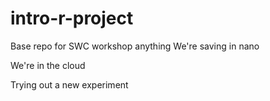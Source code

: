 # intro-r-project
Base repo for SWC workshop
anything 
We're saving in nano

We're in the cloud



Trying out a new experiment
